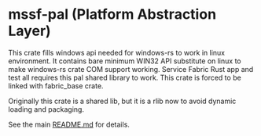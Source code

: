 # mssf-pal (Platform Abstraction Layer)
This crate fills windows api needed for windows-rs to work in linux environment.
It contains bare minimum WIN32 API substitute on linux to make windows-rs crate COM support working.
Service Fabric Rust app and test all requires this pal shared library to work.
This crate is forced to be linked with fabric_base crate.

Originally this crate is a shared lib, but it is a rlib now to avoid dynamic loading and packaging.

See the main [README.md](../../../README.md) for details.